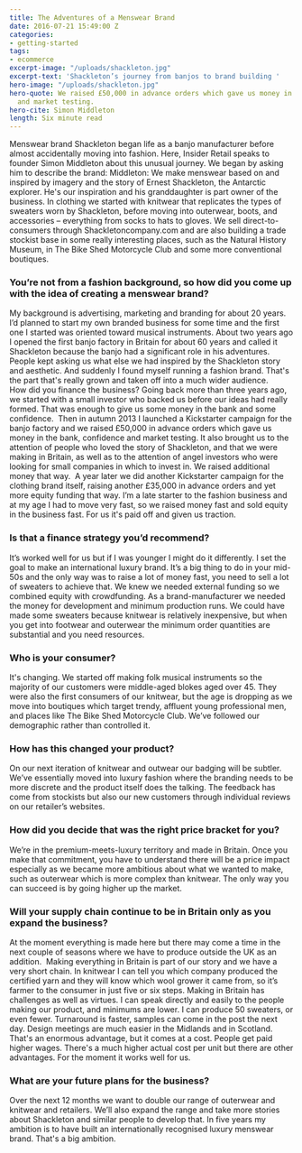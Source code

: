 ```yaml
---
title: The Adventures of a Menswear Brand
date: 2016-07-21 15:49:00 Z
categories:
- getting-started
tags:
- ecommerce
excerpt-image: "/uploads/shackleton.jpg"
excerpt-text: 'Shackleton’s journey from banjos to brand building '
hero-image: "/uploads/shackleton.jpg"
hero-quote: We raised £50,000 in advance orders which gave us money in the bank, confidence
  and market testing.
hero-cite: Simon Middleton
length: Six minute read
---
```


Menswear brand Shackleton began life as a banjo manufacturer before almost accidentally moving into fashion. Here, Insider Retail speaks to founder Simon Middleton about this unusual journey. We began by asking him to describe the brand: 
Middleton: We make menswear based on and inspired by imagery and the story of Ernest Shackleton, the Antarctic explorer. He's our inspiration and his granddaughter is part owner of the business. 
In clothing we started with knitwear that replicates the types of sweaters worn by Shackleton, before moving into outerwear, boots, and accessories – everything from socks to hats to gloves. 
We sell direct-to-consumers through Shackletoncompany.com and are also building a trade stockist base in some really interesting places, such as the Natural History Museum, in The Bike Shed Motorcycle Club and some more conventional boutiques. 

### You’re not from a fashion background, so how did you come up with the idea of creating a menswear brand?

My background is advertising, marketing and branding for about 20 years. I’d planned to start my own branded business for some time and the first one I started was oriented toward musical instruments. About two years ago I opened the first banjo factory in Britain for about 60 years and called it Shackleton because the banjo had a significant role in his adventures. 
People kept asking us what else we had inspired by the Shackleton story and aesthetic. And suddenly I found myself running a fashion brand. That's the part that's really grown and taken off into a much wider audience.  
How did you finance the business? 
Going back more than three years ago, we started with a small investor who backed us before our ideas had really formed. That was enough to give us some money in the bank and some confidence. 
Then in autumn 2013 I launched a Kickstarter campaign for the banjo factory and we raised £50,000 in advance orders which gave us money in the bank, confidence and market testing. 
It also brought us to the attention of people who loved the story of Shackleton, and that we were making in Britain, as well as to the attention of angel investors who were looking for small companies in which to invest in. We raised additional money that way. 
A year later we did another Kickstarter campaign for the clothing brand itself, raising another £35,000 in advance orders and yet more equity funding that way. 
I’m a late starter to the fashion business and at my age I had to move very fast, so we raised money fast and sold equity in the business fast. For us it's paid off and given us traction.   

### Is that a finance strategy you’d recommend?
It’s worked well for us but if I was younger I might do it differently. I set the goal to make an international luxury brand. It’s a big thing to do in your mid-50s and the only way was to raise a lot of money fast, you need to sell a lot of sweaters to achieve that. We knew we needed external funding so we combined equity with crowdfunding. 
As a brand-manufacturer we needed the money for development and minimum production runs. We could have made some sweaters because knitwear is relatively inexpensive, but when you get into footwear and outerwear the minimum order quantities are substantial and you need resources. 

### Who is your consumer? 
It's changing. We started off making folk musical instruments so the majority of our customers were middle-aged blokes aged over 45. They were also the first consumers of our knitwear, but the age is dropping as we move into boutiques which target trendy, affluent young professional men, and places like The Bike Shed Motorcycle Club. We’ve followed our demographic rather than controlled it. 

### How has this changed your product?
On our next iteration of knitwear and outwear our badging will be subtler. We’ve essentially moved into luxury fashion where the branding needs to be more discrete and the product itself does the talking. The feedback has come from stockists but also our new customers through individual reviews on our retailer’s websites.

### How did you decide that was the right price bracket for you?
We’re in the premium-meets-luxury territory and made in Britain. Once you make that commitment, you have to understand there will be a price impact especially as we became more ambitious about what we wanted to make, such as outerwear which is more complex than knitwear. The only way you can succeed is by going higher up the market.

### Will your supply chain continue to be in Britain only as you expand the business?
At the moment everything is made here but there may come a time in the next couple of seasons where we have to produce outside the UK as an addition. 
Making everything in Britain is part of our story and we have a very short chain. In knitwear I can tell you which company produced the certified yarn and they will know which wool grower it came from, so it’s farmer to the consumer in just five or six steps. 
Making in Britain has challenges as well as virtues. I can speak directly and easily to the people making our product, and minimums are lower. I can produce 50 sweaters, or even fewer. Turnaround is faster, samples can come in the post the next day. Design meetings are much easier in the Midlands and in Scotland. 
That's an enormous advantage, but it comes at a cost. People get paid higher wages. There's a much higher actual cost per unit but there are other advantages. For the moment it works well for us. 
### What are your future plans for the business?
Over the next 12 months we want to double our range of outerwear and knitwear and retailers. We’ll also expand the range and take more stories about Shackleton and similar people to develop that. In five years my ambition is to have built an internationally recognised luxury menswear brand. That's a big ambition. 
